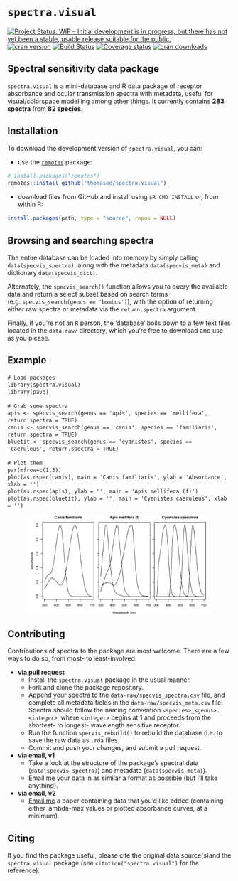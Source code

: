 
# `spectra.visual`

[![Project Status: WIP – Initial development is in progress, but there
has not yet been a stable, usable release suitable for the
public.](https://www.repostatus.org/badges/latest/wip.svg)](https://www.repostatus.org/#wip)
[![cran
version](https://www.r-pkg.org/badges/version-ago/spectra.visual)](https://cran.r-project.org/package=spectra.visual/)
[![Build
Status](https://travis-ci.org/thomased/spectra.visual.svg?branch=master)](https://travis-ci.org/thomased/spectra.visual/)
[![Coverage
status](https://codecov.io/gh/thomased/spectra.visual/branch/master/graph/badge.svg)](https://codecov.io/github/thomased/spectra.visual?branch=master)
[![cran
downloads](https://cranlogs.r-pkg.org/badges/grand-total/spectra.visual)](https://cran.r-project.org/package=spectra.visual/)

## Spectral sensitivity data package

`spectra.visual` is a mini-database and R data package of receptor
absorbance and ocular transmission spectra with metadata, useful for
visual/colorspace modelling among other things. It currently contains
**283 spectra** from **82 species**.

## Installation

To download the development version of `spectra.visual`, you can:

  - use the [`remotes`](https://github.com/r-lib/remotes) package:

<!-- end list -->

``` r
# install.packages("remotes")
remotes::install_github("thomased/spectra.visual")
```

  - download files from GitHub and install using `$R CMD INSTALL` or,
    from within R:

<!-- end list -->

``` r
install.packages(path, type = "source", repos = NULL)
```

## Browsing and searching spectra

The entire database can be loaded into memory by simply calling
`data(specvis_spectra)`, along with the metadata `data(specvis_meta)`
and dictionary `data(specvis_dict)`.

Alternately, the `specvis_search()` function allows you to query the
available data and return a select subset based on search terms
(e.g. `specvis_search(genus == 'bombus')`), with the option of
returning either raw spectra or metadata via the `return.spectra`
argument.

Finally, if you’re not an `R` person, the ‘database’ boils down to a few
text files located in the `data.raw/` directory, which you’re free to
download and use as you please.

## Example

    # Load packages
    library(spectra.visual)
    library(pavo)
    
    # Grab some spectra
    apis <- specvis_search(genus == 'apis', species == 'mellifera', return.spectra = TRUE)
    canis <- specvis_search(genus == 'canis', species == 'familiaris', return.spectra = TRUE)
    bluetit <- specvis_search(genus == 'cyanistes', species == 'caeruleus', return.spectra = TRUE)
    
    # Plot them
    par(mfrow=c(1,3))
    plot(as.rspec(canis), main = 'Canis familiaris', ylab = 'Absorbance', xlab = '')
    plot(as.rspec(apis), ylab = '', main = 'Apis mellifera (f)')
    plot(as.rspec(bluetit), ylab = '', main = 'Cyanistes caeruleus', xlab = '')

<img src="READMEeg.png" title="Example spectra available in the package." alt="Example spectra available in the package." width="80%" style="display: block; margin: auto;" />

## Contributing

Contributions of spectra to the package are most welcome. There are a
few ways to do so, from most- to least-involved:

  - **via pull request**
      - Install the `spectra.visual` package in the usual manner.
      - Fork and clone the package repository.
      - Append your spectra to the `data-raw/specvis_spectra.csv` file,
        and complete all metadata fields in the
        `data-raw/specvis_meta.csv` file. Spectra should follow the
        naming convention `<species>_<genus>.<integer>`, where
        `<integer>` begins at 1 and proceeds from the shortest- to
        longest- wavelength sensitive receptor.
      - Run the function `specvis_rebuild()` to rebuild the database
        (i.e. to save the raw data as `.rda` files.
      - Commit and push your changes, and submit a pull request.
  - **via email, v1**
      - Take a look at the structure of the package’s spectral data
        (`data(specvis_spectra)`) and metadata (`data(specvis_meta)`).
      - [Email me](mailto:thomas.white@sydney.edu.au) your data in as
        similar a format as possible (but I’ll take anything).
  - **via email, v2**
      - [Email me](mailto:thomas.white@sydney.edu.au) a paper containing
        data that you’d like added (containing either lambda-max values
        or plotted absorbance curves, at a minimum).

## Citing

If you find the package useful, please cite the original data
source(s)and the `spectra.visual` package (see
`citation("spectra.visual")` for the reference).
